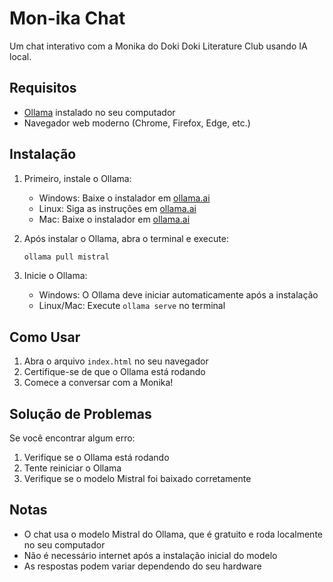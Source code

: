 # Mon-ika Chat

Um chat interativo com a Monika do Doki Doki Literature Club usando IA local.

## Requisitos

- [Ollama](https://ollama.ai/) instalado no seu computador
- Navegador web moderno (Chrome, Firefox, Edge, etc.)

## Instalação

1. Primeiro, instale o Ollama:
   - Windows: Baixe o instalador em [ollama.ai](https://ollama.ai/)
   - Linux: Siga as instruções em [ollama.ai](https://ollama.ai/)
   - Mac: Baixe o instalador em [ollama.ai](https://ollama.ai/)

2. Após instalar o Ollama, abra o terminal e execute:
   ```bash
   ollama pull mistral
   ```

3. Inicie o Ollama:
   - Windows: O Ollama deve iniciar automaticamente após a instalação
   - Linux/Mac: Execute `ollama serve` no terminal

## Como Usar

1. Abra o arquivo `index.html` no seu navegador
2. Certifique-se de que o Ollama está rodando
3. Comece a conversar com a Monika!

## Solução de Problemas

Se você encontrar algum erro:

1. Verifique se o Ollama está rodando
2. Tente reiniciar o Ollama
3. Verifique se o modelo Mistral foi baixado corretamente

## Notas

- O chat usa o modelo Mistral do Ollama, que é gratuito e roda localmente no seu computador
- Não é necessário internet após a instalação inicial do modelo
- As respostas podem variar dependendo do seu hardware
